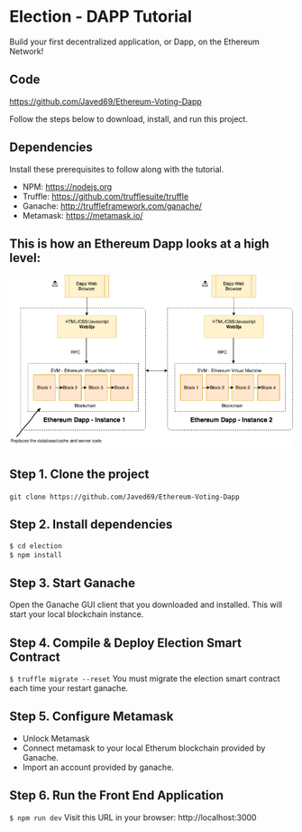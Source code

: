 
# Election - DAPP Tutorial
Build your first decentralized application, or Dapp, on the Ethereum Network!


## Code
https://github.com/Javed69/Ethereum-Voting-Dapp

Follow the steps below to download, install, and run this project.

## Dependencies
Install these prerequisites to follow along with the tutorial. 
- NPM: https://nodejs.org
- Truffle: https://github.com/trufflesuite/truffle
- Ganache: http://truffleframework.com/ganache/
- Metamask: https://metamask.io/

## This is how an Ethereum Dapp looks at a high level:
<img src="./Ethereum Dapp.png">

## Step 1. Clone the project
`git clone https://github.com/Javed69/Ethereum-Voting-Dapp`

## Step 2. Install dependencies
```
$ cd election
$ npm install
```
## Step 3. Start Ganache
Open the Ganache GUI client that you downloaded and installed. This will start your local blockchain instance. 


## Step 4. Compile & Deploy Election Smart Contract
`$ truffle migrate --reset`
You must migrate the election smart contract each time your restart ganache.

## Step 5. Configure Metamask
- Unlock Metamask
- Connect metamask to your local Etherum blockchain provided by Ganache.
- Import an account provided by ganache.

## Step 6. Run the Front End Application
`$ npm run dev`
Visit this URL in your browser: http://localhost:3000



